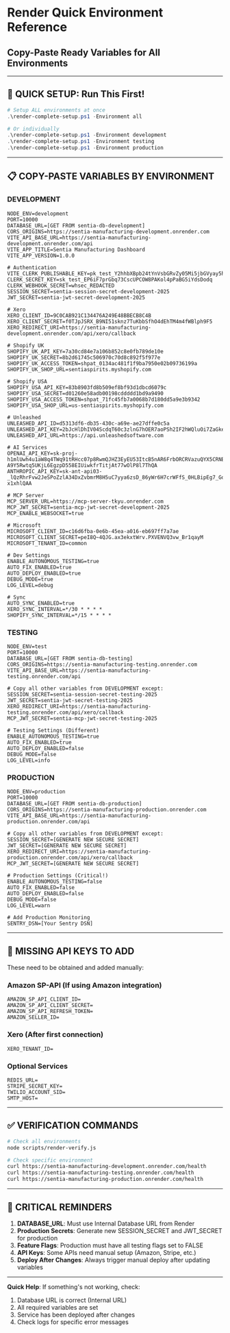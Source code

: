 # Render Quick Environment Reference

## Copy-Paste Ready Variables for All Environments

---

## 🚀 QUICK SETUP: Run This First!

```powershell
# Setup ALL environments at once
.\render-complete-setup.ps1 -Environment all

# Or individually
.\render-complete-setup.ps1 -Environment development
.\render-complete-setup.ps1 -Environment testing
.\render-complete-setup.ps1 -Environment production
```

---

## 📋 COPY-PASTE VARIABLES BY ENVIRONMENT

### DEVELOPMENT

```
NODE_ENV=development
PORT=10000
DATABASE_URL=[GET FROM sentia-db-development]
CORS_ORIGINS=https://sentia-manufacturing-development.onrender.com
VITE_API_BASE_URL=https://sentia-manufacturing-development.onrender.com/api
VITE_APP_TITLE=Sentia Manufacturing Dashboard
VITE_APP_VERSION=1.0.0

# Authentication
VITE_CLERK_PUBLISHABLE_KEY=pk_test_Y2hhbXBpb24tYnVsbGRvZy05Mi5jbGVyay5hY2NvdW50cy5kZXYk
CLERK_SECRET_KEY=sk_test_EP6iF7prGbq73CscUPCOW8PAKol4pPaBG5iYdsDodq
CLERK_WEBHOOK_SECRET=whsec_REDACTED
SESSION_SECRET=sentia-session-secret-development-2025
JWT_SECRET=sentia-jwt-secret-development-2025

# Xero
XERO_CLIENT_ID=9C0CAB921C134476A249E48BBECB8C4B
XERO_CLIENT_SECRET=f0TJpJSRX_B9NI51sknz7TuKbbSfhO4dEhTM4m4fWBlph9F5
XERO_REDIRECT_URI=https://sentia-manufacturing-development.onrender.com/api/xero/callback

# Shopify UK
SHOPIFY_UK_API_KEY=7a30cd84e7a106b852c8e0fb789de10e
SHOPIFY_UK_SECRET=8b2d61745c506970c70d8c892f5f977e
SHOPIFY_UK_ACCESS_TOKEN=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
SHOPIFY_UK_SHOP_URL=sentiaspirits.myshopify.com

# Shopify USA
SHOPIFY_USA_API_KEY=83b8903fd8b509ef8bf93d1dbcd6079c
SHOPIFY_USA_SECRET=d01260e58adb00198cddddd1bd9a9490
SHOPIFY_USA_ACCESS_TOKEN=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
SHOPIFY_USA_SHOP_URL=us-sentiaspirits.myshopify.com

# Unleashed
UNLEASHED_API_ID=d5313df6-db35-430c-a69e-ae27dffe0c5a
UNLEASHED_API_KEY=2bJcHlDhIV04ScdqT60c3zlnG7hOER7aoPSh2IF2hWQluOi7ZaGkeu4SGeseYexAqOGfcRmyl9c6QYueJHyQ==
UNLEASHED_API_URL=https://api.unleashedsoftware.com

# AI Services
OPENAI_API_KEY=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
ANTHROPIC_API_KEY=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

# MCP Server
MCP_SERVER_URL=https://mcp-server-tkyu.onrender.com
MCP_JWT_SECRET=sentia-mcp-jwt-secret-development-2025
MCP_ENABLE_WEBSOCKET=true

# Microsoft
MICROSOFT_CLIENT_ID=c16d6fba-0e6b-45ea-a016-eb697ff7a7ae
MICROSOFT_CLIENT_SECRET=peI8Q~4QJG.ax3ekxtWrv.PXVENVQ3vw_Br1qayM
MICROSOFT_TENANT_ID=common

# Dev Settings
ENABLE_AUTONOMOUS_TESTING=true
AUTO_FIX_ENABLED=true
AUTO_DEPLOY_ENABLED=true
DEBUG_MODE=true
LOG_LEVEL=debug

# Sync
AUTO_SYNC_ENABLED=true
XERO_SYNC_INTERVAL=*/30 * * * *
SHOPIFY_SYNC_INTERVAL=*/15 * * * *
```

### TESTING

```
NODE_ENV=test
PORT=10000
DATABASE_URL=[GET FROM sentia-db-testing]
CORS_ORIGINS=https://sentia-manufacturing-testing.onrender.com
VITE_API_BASE_URL=https://sentia-manufacturing-testing.onrender.com/api

# Copy all other variables from DEVELOPMENT except:
SESSION_SECRET=sentia-session-secret-testing-2025
JWT_SECRET=sentia-jwt-secret-testing-2025
XERO_REDIRECT_URI=https://sentia-manufacturing-testing.onrender.com/api/xero/callback
MCP_JWT_SECRET=sentia-mcp-jwt-secret-testing-2025

# Testing Settings (Different)
ENABLE_AUTONOMOUS_TESTING=true
AUTO_FIX_ENABLED=true
AUTO_DEPLOY_ENABLED=false
DEBUG_MODE=false
LOG_LEVEL=info
```

### PRODUCTION

```
NODE_ENV=production
PORT=10000
DATABASE_URL=[GET FROM sentia-db-production]
CORS_ORIGINS=https://sentia-manufacturing-production.onrender.com
VITE_API_BASE_URL=https://sentia-manufacturing-production.onrender.com/api

# Copy all other variables from DEVELOPMENT except:
SESSION_SECRET=[GENERATE NEW SECURE SECRET]
JWT_SECRET=[GENERATE NEW SECURE SECRET]
XERO_REDIRECT_URI=https://sentia-manufacturing-production.onrender.com/api/xero/callback
MCP_JWT_SECRET=[GENERATE NEW SECURE SECRET]

# Production Settings (Critical!)
ENABLE_AUTONOMOUS_TESTING=false
AUTO_FIX_ENABLED=false
AUTO_DEPLOY_ENABLED=false
DEBUG_MODE=false
LOG_LEVEL=warn

# Add Production Monitoring
SENTRY_DSN=[Your Sentry DSN]
```

---

## 🔑 MISSING API KEYS TO ADD

These need to be obtained and added manually:

### Amazon SP-API (If using Amazon integration)

```
AMAZON_SP_API_CLIENT_ID=
AMAZON_SP_API_CLIENT_SECRET=
AMAZON_SP_API_REFRESH_TOKEN=
AMAZON_SELLER_ID=
```

### Xero (After first connection)

```
XERO_TENANT_ID=
```

### Optional Services

```
REDIS_URL=
STRIPE_SECRET_KEY=
TWILIO_ACCOUNT_SID=
SMTP_HOST=
```

---

## ✅ VERIFICATION COMMANDS

```bash
# Check all environments
node scripts/render-verify.js

# Check specific environment
curl https://sentia-manufacturing-development.onrender.com/health
curl https://sentia-manufacturing-testing.onrender.com/health
curl https://sentia-manufacturing-production.onrender.com/health
```

---

## 🚨 CRITICAL REMINDERS

1. **DATABASE_URL**: Must use Internal Database URL from Render
2. **Production Secrets**: Generate new SESSION_SECRET and JWT_SECRET for production
3. **Feature Flags**: Production must have all testing flags set to FALSE
4. **API Keys**: Some APIs need manual setup (Amazon, Stripe, etc.)
5. **Deploy After Changes**: Always trigger manual deploy after updating variables

---

**Quick Help**: If something's not working, check:

1. Database URL is correct (Internal URL)
2. All required variables are set
3. Service has been deployed after changes
4. Check logs for specific error messages
